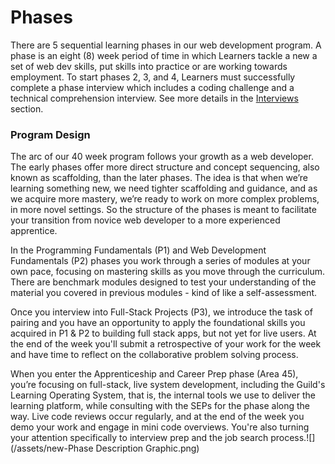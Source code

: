 # Phases

There are 5 sequential learning phases in our web development program. A phase is an eight \(8\) week period of time in which Learners tackle a new a set of web dev skills, put skills into practice or are working towards employment. To start phases 2, 3, and 4, Learners must successfully complete a phase interview which includes a coding challenge and a technical comprehension interview. See more details in the [Interviews](./Interviews) section.

### Program Design

The arc of our 40 week program follows your growth as a web developer. The early phases offer more direct structure and concept sequencing, also known as scaffolding, than the later phases. The idea is that when we’re learning something new, we need tighter scaffolding and guidance, and as we acquire more mastery, we’re ready to work on more complex problems, in more novel settings. So the structure of the phases is meant to facilitate your transition from novice web developer to a more experienced apprentice.

In the Programming Fundamentals \(P1\) and Web Development Fundamentals \(P2\) phases you work through a series of modules at your own pace, focusing on mastering skills as you move through the curriculum. There are benchmark modules designed to test your understanding of the material you covered in previous modules - kind of like a self-assessment.

Once you interview into Full-Stack Projects \(P3\), we introduce the task of pairing and you have an opportunity to apply the foundational skills you acquired in P1 & P2 to building full stack apps, but not yet for live users. At the end of the week you'll submit a retrospective of your work for the week and have time to reflect on the collaborative problem solving process.

When you enter the Apprenticeship and Career Prep phase \(Area 45\), you’re focusing on full-stack, live system development, including the Guild's Learning Operating System, that is, the internal tools we use to deliver the learning platform, while consulting with the SEPs for the phase along the way. Live code reviews occur regularly, and at the end of the week you demo your work and engage in mini code overviews. You're also turning your attention specifically to interview prep and the job search process.![](/assets/new-Phase Description Graphic.png)

